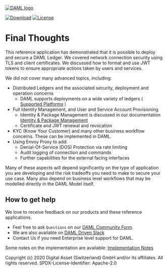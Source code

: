 [![DAML logo](https://daml.com/wp-content/uploads/2020/03/logo.png)](https://www.daml.com)

[![Download](https://img.shields.io/github/release/digital-asset/daml.svg?label=Download)](https://docs.daml.com/getting-started/installation.html)
[![License](https://img.shields.io/badge/License-Apache%202.0-blue.svg)](https://github.com/digital-asset/daml/blob/master/LICENSE)

# Final Thoughts

This reference application has demonstrated that it is possible to deploy and secure a DAML Ledger. We covered network connection security
using TLS and client certificates. We discussed how to format and use JWT tokens to ensure appropriate actions taken by users and services. 

We did not cover many advanced topics, including:

- Distributed Ledgers and the associated security, deployment and operation concerns
  - DAML supports deployments on a wide variety of ledgers ( [Supported Platforms](https://daml.com/) )
- Full Identity Management, and User and Service Account Provisioning
  - Identity & Package Management is discussed in our documentation [Identity & Package Management](https://docs.daml.com/concepts/identity-and-package-management.html)
  - Certificate and JWT renewal and revocation
- KYC (Know Your Customer) and many other business workflow concerns. These can be implemented in DAML.
- Using Envoy Proxy to add:
  - Denial-Of-Service (DOS) Protection via rate limiting
  - Audit logging of connection and commands
  - Further capabilities for the external facing interfaces

Many of these aspects will depend significantly on the type of application you are developing and the risk tradeoffs you need to make to 
secure your use case. Many also depend on business level workflows that may be modelled directly in the DAML Model itself.

## How to get help

We love to receive feedback on our products and these reference applications. 

- Feel free to ask ```Questions``` on our [DAML Community Form](https://discuss.daml.com/c/questions/5).
- We are also available on [DAML Driven Slack](https://damldrive.slack.com)
- Contact Us if you need Enterprise level support for DAML.

Some notes on the implementation are available: [Implementation Notes](./ImplementationNotes.md)

Copyright (c) 2020 Digital Asset (Switzerland) GmbH and/or its affiliates. All rights reserved.
SPDX-License-Identifier: Apache-2.0





